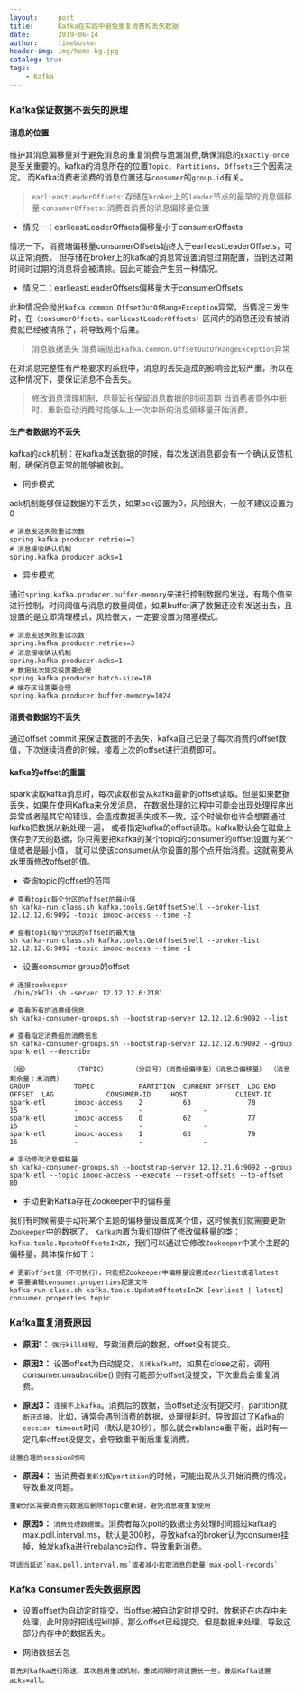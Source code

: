 ```yaml
---
layout:     post
title:      Kafka在实践中避免重复消费和丢失数据
date:       2019-06-14
author:     timebusker
header-img: img/home-bg.jpg
catalog: true
tags:
    - Kafka
---  
```


### Kafka保证数据不丢失的原理

#### 消息的位置

维护其消息偏移量对于避免消息的重复消费与遗漏消费,确保消息的`Exactly-once`是至关重要的。kafka的消息所在的位置`Topic`、`Partitions`、`Offsets`三个因素决定。
而Kafka消费者消费的消息位置还与`consumer`的`group.id`有关。

> `earlieastLeaderOffsets`: 存储在`broker`上的`leader`节点的最早的消息偏移量
> `consumerOffsets`: 消费者消费的消息偏移量位置

- 情况一：earlieastLeaderOffsets偏移量小于consumerOffsets

情况一下，消费端偏移量consumerOffsets始终大于earlieastLeaderOffsets，可以正常消费。
但存储在broker上的kafka的消息常设置消息过期配置，当到达过期时间时过期的消息将会被清除。因此可能会产生另一种情况。

- 情况二：earlieastLeaderOffsets偏移量大于consumerOffsets

此种情况会抛出`kafka.common.OffsetOutOfRangeException`异常。当情况三发生时，在`（consumerOffsets，earlieastLeaderOffsets）`区间内的消息还没有被消费就已经被清除了，将导致两个后果。

> 消息数据丢失
> 消费端抛出`kafka.common.OffsetOutOfRangeException`异常


在对消息完整性有严格要求的系统中，消息的丢失造成的影响会比较严重，所以在这种情况下，要保证消息不会丢失。

> 修改消息清理机制，尽量延长保留消息数据的时间周期
> 当消费者意外中断时，重新启动消费时能够从上一次中断的消息偏移量开始消费。

#### 生产者数据的不丢失

kafka的ack机制：在kafka发送数据的时候，每次发送消息都会有一个确认反馈机制，确保消息正常的能够被收到。

- 同步模式

ack机制能够保证数据的不丢失，如果ack设置为0，风险很大，一般不建议设置为0

```propreties
# 消息发送失败重试次数
spring.kafka.producer.retries=3
# 消息接收确认机制 
spring.kafka.producer.acks=1
```

- 异步模式

通过`spring.kafka.producer.buffer-memory`来进行控制数据的发送，有两个值来进行控制，时间阈值与消息的数量阈值，如果buffer满了数据还没有发送出去，且设置的是立即清理模式，风险很大，一定要设置为阻塞模式。

```propreties
# 消息发送失败重试次数
spring.kafka.producer.retries=3
# 消息接收确认机制 
spring.kafka.producer.acks=1
# 数据批次提交设置要合理
spring.kafka.producer.batch-size=10
# 缓存区设置要合理
spring.kafka.producer.buffer-memory=1024
```

#### 消费者数据的不丢失

通过offset commit 来保证数据的不丢失，kafka自己记录了每次消费的offset数值，下次继续消费的时候，接着上次的offset进行消费即可。

#### kafka的offset的重置

spark读取kafka消息时，每次读取都会从kafka最新的offset读取。但是如果数据丢失，如果在使用Kafka来分发消息，
在数据处理的过程中可能会出现处理程序出异常或者是其它的错误，会造成数据丢失或不一致。这个时候你也许会想要通过kafka把数据从新处理一遍，
或者指定kafka的offset读取。kafka默认会在磁盘上保存到7天的数据，你只需要把kafka的某个topic的consumer的offset设置为某个值或者是最小值，
就可以使该consumer从你设置的那个点开始消费。这就需要从zk里面修改offset的值。

- 查询topic的offset的范围

```shell
# 查看topic每个分区的offset的最小值
sh kafka-run-class.sh kafka.tools.GetOffsetShell --broker-list 12.12.12.6:9092 -topic imooc-access --time -2

# 查看topic每个分区的offset的最大值
sh kafka-run-class.sh kafka.tools.GetOffsetShell --broker-list 12.12.12.6:9092 -topic imooc-access --time -1
```

- 设置consumer group的offset

```shell
# 连接zookeeper 
./bin/zkCli.sh -server 12.12.12.6:2181

# 查看所有的消费组信息
sh kafka-consumer-groups.sh --bootstrap-server 12.12.12.6:9092 --list

# 查看指定消费组的消费信息
sh kafka-consumer-groups.sh --bootstrap-server 12.12.12.6:9092 --group spark-etl --describe

（组）           （TOPIC）      （分区号）（消费组偏移量）（消息总偏移量） （消息剩余量：未消费）  
GROUP           TOPIC           PARTITION  CURRENT-OFFSET  LOG-END-OFFSET  LAG             CONSUMER-ID     HOST            CLIENT-ID
spark-etl       imooc-access    2          63              78              15              -               -               -
spark-etl       imooc-access    0          62              77              15              -               -               -
spark-etl       imooc-access    1          63              79              16              -               -               -

# 手动修改消息偏移量
sh kafka-consumer-groups.sh --bootstrap-server 12.12.21.6:9092 --group spark-etl --topic imooc-access --execute --reset-offsets --to-offset 80

```

- 手动更新Kafka存在Zookeeper中的偏移量

我们有时候需要手动将某个主题的偏移量设置成某个值，这时候我们就需要更新`Zookeeper`中的数据了。
`Kafka内`置为我们提供了修改偏移量的类：`kafka.tools.UpdateOffsetsInZK`，我们可以通过它修改`Zookeeper`中某个主题的偏移量，具体操作如下：

```shell
# 更新offset值（不可执行），只能把Zookeeper中偏移量设置成earliest或者latest
# 需要编辑consumer.properties配置文件
kafka-run-class.sh kafka.tools.UpdateOffsetsInZK [earliest | latest] consumer.properties topic

```

### Kafka重复消费原因

- **原因1：** `强行kill线程`，导致消费后的数据，offset没有提交。


- **原因2：** 设置offset为自动提交，`关闭kafka时`，如果在close之前，调用 consumer.unsubscribe() 则有可能部分offset没提交，下次重启会重复消费。


- **原因3：** `连接不上kafka`。消费后的数据，当offset还没有提交时，partition就`断开连接`。比如，通常会遇到消费的数据，处理很耗时，导致超过了Kafka的`session timeout`时间（默认是30秒），那么就会reblance重平衡，此时有一定几率offset没提交，会导致重平衡后重复消费。

```
设置合理的session时间
```

- **原因4：** 当消费者`重新分配partition`的时候，可能出现从头开始消费的情况，导致重发问题。

```
重新分区需要消费完数据后删除topic重新建，避免消息被重复使用
```

- **原因5：** `消费处理数据慢`。消费者每次poll的数据业务处理时间超过kafka的max.poll.interval.ms，默认是300秒，导致kafka的broker认为consumer挂掉，触发kafka进行rebalance动作，导致重新消费。

```
可适当延迟`max.poll.interval.ms`或者减小拉取消息的数量`max-poll-records`
```

### Kafka Consumer丢失数据原因

- 设置offset为自动定时提交，当offset被自动定时提交时，数据还在内存中未处理，此时刚好把线程kill掉，那么offset已经提交，但是数据未处理，导致这部分内存中的数据丢失。

- 网络数据丢包

```
首先对kafka进行限速，其次启用重试机制，重试间隔时间设置长一些，最后Kafka设置acks=all。
```
